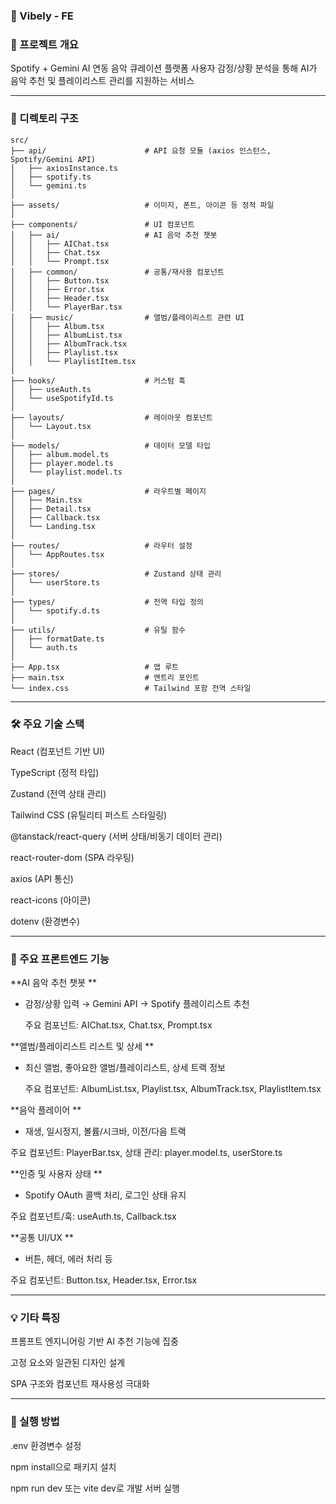 ### 🎵 Vibely - FE


### 📌 프로젝트 개요
Spotify + Gemini AI 연동 음악 큐레이션 플랫폼
사용자 감정/상황 분석을 통해 AI가 음악 추천 및 플레이리스트 관리를 지원하는 서비스

----

### 📁 디렉토리 구조
```
src/
├── api/                      # API 요청 모듈 (axios 인스턴스, Spotify/Gemini API)
│   ├── axiosInstance.ts
│   ├── spotify.ts
│   └── gemini.ts
│
├── assets/                   # 이미지, 폰트, 아이콘 등 정적 파일
│
├── components/               # UI 컴포넌트
│   ├── ai/                   # AI 음악 추천 챗봇
│   │   ├── AIChat.tsx
│   │   ├── Chat.tsx
│   │   └── Prompt.tsx
│   ├── common/               # 공통/재사용 컴포넌트
│   │   ├── Button.tsx
│   │   ├── Error.tsx
│   │   ├── Header.tsx
│   │   └── PlayerBar.tsx
│   ├── music/                # 앨범/플레이리스트 관련 UI
│   │   ├── Album.tsx
│   │   ├── AlbumList.tsx
│   │   ├── AlbumTrack.tsx
│   │   ├── Playlist.tsx
│   │   └── PlaylistItem.tsx
│
├── hooks/                    # 커스텀 훅
│   ├── useAuth.ts
│   └── useSpotifyId.ts
│
├── layouts/                  # 레이아웃 컴포넌트
│   └── Layout.tsx
│
├── models/                   # 데이터 모델 타입
│   ├── album.model.ts
│   ├── player.model.ts
│   └── playlist.model.ts
│
├── pages/                    # 라우트별 페이지
│   ├── Main.tsx
│   ├── Detail.tsx
│   ├── Callback.tsx
│   └── Landing.tsx
│
├── routes/                   # 라우터 설정
│   └── AppRoutes.tsx
│
├── stores/                   # Zustand 상태 관리
│   └── userStore.ts
│
├── types/                    # 전역 타입 정의
│   └── spotify.d.ts
│
├── utils/                    # 유틸 함수
│   ├── formatDate.ts
│   └── auth.ts
│
├── App.tsx                   # 앱 루트
├── main.tsx                  # 엔트리 포인트
└── index.css                 # Tailwind 포함 전역 스타일
```

----
### 🛠️ 주요 기술 스택

React (컴포넌트 기반 UI)

TypeScript (정적 타입)

Zustand (전역 상태 관리)

Tailwind CSS (유틸리티 퍼스트 스타일링)

@tanstack/react-query (서버 상태/비동기 데이터 관리)

react-router-dom (SPA 라우팅)

axios (API 통신)

react-icons (아이콘)

dotenv (환경변수)

----

### 🧩 주요 프론트엔드 기능
**AI 음악 추천 챗봇
**
- 감정/상황 입력 → Gemini API → Spotify 플레이리스트 추천

  주요 컴포넌트: AIChat.tsx, Chat.tsx, Prompt.tsx

**앨범/플레이리스트 리스트 및 상세
**
- 최신 앨범, 좋아요한 앨범/플레이리스트, 상세 트랙 정보

  주요 컴포넌트: AlbumList.tsx, Playlist.tsx, AlbumTrack.tsx, PlaylistItem.tsx

**음악 플레이어
**
- 재생, 일시정지, 볼륨/시크바, 이전/다음 트랙

주요 컴포넌트: PlayerBar.tsx, 상태 관리: player.model.ts, userStore.ts

**인증 및 사용자 상태
**
- Spotify OAuth 콜백 처리, 로그인 상태 유지

주요 컴포넌트/훅: useAuth.ts, Callback.tsx

**공통 UI/UX
**
- 버튼, 헤더, 에러 처리 등

주요 컴포넌트: Button.tsx, Header.tsx, Error.tsx

----
### 💡 기타 특징
프롬프트 엔지니어링 기반 AI 추천 기능에 집중

고정 요소와 일관된 디자인 설계

SPA 구조와 컴포넌트 재사용성 극대화

----

### 🚀 실행 방법
.env 환경변수 설정

npm install으로 패키지 설치

npm run dev 또는 vite dev로 개발 서버 실행
